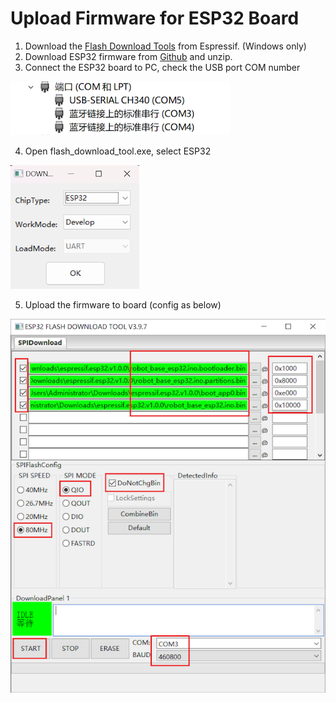 # Upload Firmware for ESP32 Board

1. Download the [Flash Download Tools](https://www.espressif.com/../support/download/other-tools) from Espressif. (Windows only)
2. Download ESP32 firmware from [Github](https://github.com/ideamark/desk-emoji/releases) and unzip.
3. Connect the ESP32 board to PC, check the USB port COM number

![1731329767374](../image/download_firmware_esp32/1731329767374.png)

4. Open flash_download_tool.exe, select ESP32

![1731329829146](../image/download_firmware_esp32/1731329829146.png)

5. Upload the firmware to board (config as below)

![1731329869471](../image/download_firmware_esp32/1731329869471.png)
